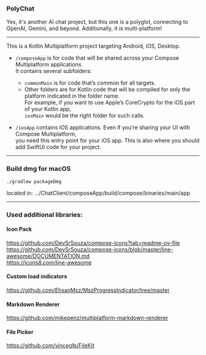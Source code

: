### PolyChat
Yes, it's another AI chat project, but this one is a polyglot, connecting to OpenAI, Gemini, and beyond. Additionally, it is multi-platform!

---

This is a Kotlin Multiplatform project targeting Android, iOS, Desktop.

* `/composeApp` is for code that will be shared across your Compose Multiplatform applications.  
  It contains several subfolders:
  - `commonMain` is for code that’s common for all targets.
  - Other folders are for Kotlin code that will be compiled for only the platform indicated in the folder name.  
    For example, if you want to use Apple’s CoreCrypto for the iOS part of your Kotlin app,  
    `iosMain` would be the right folder for such calls.

* `/iosApp` contains iOS applications. Even if you’re sharing your UI with Compose Multiplatform,   
  you need this entry point for your iOS app. This is also where you should add SwiftUI code for your project.

---
### Build dmg for macOS

```  
./gradlew packageDmg  
```  
located in: .../ChatClient/composeApp/build/compose/binaries/main/app

  
---
### Used additional libraries:
#### Icon Pack
https://github.com/DevSrSouza/compose-icons?tab=readme-ov-file  
https://github.com/DevSrSouza/compose-icons/blob/master/line-awesome/DOCUMENTATION.md  
https://icons8.com/line-awesome

#### Custom load indicators
https://github.com/EhsanMsz/MszProgressIndicator/tree/master

#### Markdown Renderer
https://github.com/mikepenz/multiplatform-markdown-renderer

#### File Picker
https://github.com/vinceglb/FileKit

